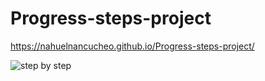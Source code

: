 # Progress-steps-project
https://nahuelnancucheo.github.io/Progress-steps-project/

![step by step](https://user-images.githubusercontent.com/81537168/117517873-d8e63f00-af73-11eb-84bb-80b1a18f6dc0.png)
